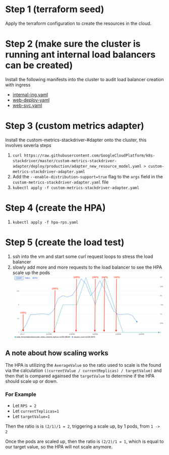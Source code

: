 # Step 1 (terraform seed)
Apply the terraform configuration to create the resources in the cloud.

# Step 2 (make sure the cluster is running ant internal load balancers can be created)
Install the following manifests into the cluster to audit load balancer creation with ingress
- [internal-ing.yaml](./manifests/internal-ing.yaml) 
- [web-deploy-yaml](./manifests/web-deploy.yaml)
- [web-svc.yaml](./manifests/web-svc.yaml)

# Step 3 (custom metrics adapter)
Install the custom-metrics-stackdriver-#dapter onto the cluster, this involves severla steps
1. `curl https://raw.githubusercontent.com/GoogleCloudPlatform/k8s-stackdriver/master/custom-metrics-stackdriver-adapter/deploy/production/adapter_new_resource_model.yaml > custom-metrics-stackdriver-adapter.yaml`
2. Add the `--enable-distribution-support=true` flag to the `args` field in the `custom-metrics-stackdriver-adapter.yaml` file
3. `kubectl apply -f custom-metrics-stackdriver-adapter.yaml`

# Step 4 (create the HPA)
1. `kubectl apply -f hpa-rps.yaml`

# Step 5 (create the load test)
1. ssh into the vm and start some curl request loops to stress the load balancer
2. slowly add more and more requests to the load balancer to see the HPA scale up the pods
![alt text](rps-vs-hpa.png)

## A note about how scaling works
The HPA is utilizing the `AverageValue` so the ratio used to scale is the found via the calculation `((currentValue / currentReplicas) / targetValue)` and then that is compared againsed the `targetValue` to determine if the HPA should scale up or down.

### For Example
- Let `RPS = 2` 
- Let `currentTeplicas=1`
- Let `targetValue=1`

Then the ratio is is `(2/1)/1 = 2`, triggering a scale up, by 1 pods, from `1 -> 2`

Once the pods are scaled up, then the ratio is `(2/2)/1 = 1`, which is equal to our target value, so the HPA will not scale anymore.

